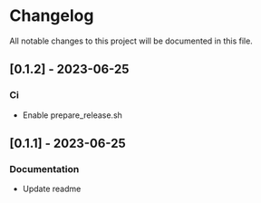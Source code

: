 # Changelog

All notable changes to this project will be documented in this file.

## [0.1.2] - 2023-06-25

### Ci

- Enable prepare_release.sh

## [0.1.1] - 2023-06-25

### Documentation

- Update readme

<!-- generated by git-cliff -->
